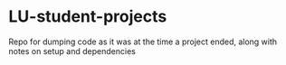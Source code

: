 # LU-student-projects
Repo for dumping code as it was at the time a project ended, along with notes on setup and dependencies 
